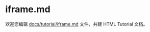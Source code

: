 iframe.md
===

欢迎您编辑 <a target="__blank" href="https://github.com/jaywcjlove/html-tutorial/blob/master/docs/tutorial/iframe.md">docs/tutorial/iframe.md</a> 文件，共建 HTML Tutorial 文档。
